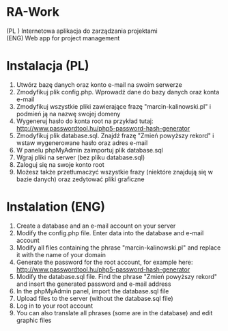# RA-Work
(PL ) Internetowa aplikacja do zarządzania projektami<br/>
(ENG) Web app for project management

# Instalacja (PL)
1. Utwórz bazę danych oraz konto e-mail na swoim serwerze
2. Zmodyfikuj plik config.php. Wprowadź dane do bazy danych oraz konta e-mail
3. Zmodyfikuj wszystkie pliki zawierające frazę "marcin-kalinowski.pl" i podmień ją na nazwę swojej domeny
4. Wygeneruj hasło do konta root na przykład tutaj: http://www.passwordtool.hu/php5-password-hash-generator
5. Zmodyfikuj plik database.sql. Znajdź frazę "Zmień powyższy rekord" i wstaw wygenerowane hasło oraz adres e-mail
6. W panelu phpMyAdmin zaimportuj plik database.sql
7. Wgraj pliki na serwer (bez pliku database.sql)
8. Zaloguj się na swoje konto root
9. Możesz także przetłumaczyć wszystkie frazy (niektóre znajdują się w bazie danych) oraz zedytować pliki graficzne

# Instalation (ENG)
1. Create a database and an e-mail account on your server
2. Modify the config.php file. Enter data into the database and e-mail account
3. Modify all files containing the phrase "marcin-kalinowski.pl" and replace it with the name of your domain
4. Generate the password for the root account, for example here: http://www.passwordtool.hu/php5-password-hash-generator
5. Modify the database.sql file. Find the phrase "Zmień powyższy rekord" and insert the generated password and e-mail address
6. In the phpMyAdmin panel, import the database.sql file
7. Upload files to the server (without the database.sql file)
8. Log in to your root account
9. You can also translate all phrases (some are in the database) and edit graphic files
